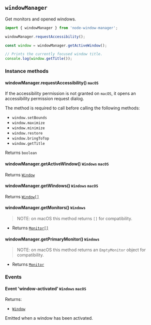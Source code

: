 ## `windowManager`

Get monitors and opened windows.

```typescript
import { windowManager } from 'node-window-manager';

windowManager.requestAccessibility();

const window = windowManager.getActiveWindow();

// Prints the currently focused window title.
console.log(window.getTitle());
```

### Instance methods

#### windowManager.requestAccessibility() `macOS`
  
If the accessibility permission is not granted on `macOS`, it opens an accessibility permission request dialog.

The method is required to call before calling the following methods:

- `window.setBounds`
- `window.maximize`
- `window.minimize`
- `window.restore`
- `window.bringToTop`
- `window.getTitle`

Returns `boolean`

#### windowManager.getActiveWindow() `Windows` `macOS`

Returns [`Window`](window.md)

#### windowManager.getWindows() `Windows` `macOS`

Returns [`Window[]`](window.md)

#### windowManager.getMonitors() `Windows`

> NOTE: on macOS this method returns `[]` for compatibility.

- Returns [`Monitor[]`](monitor.md)

#### windowManager.getPrimaryMonitor() `Windows`

> NOTE: on macOS this method returns an `EmptyMonitor` object for compatibility.

- Returns [`Monitor`](monitor.md)

### Events

#### Event 'window-activated' `Windows` `macOS`

Returns:

- [`Window`](window.md)

Emitted when a window has been activated.
